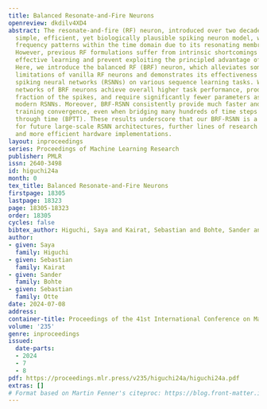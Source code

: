 ```yaml
---
title: Balanced Resonate-and-Fire Neurons
openreview: dkdilv4XD4
abstract: The resonate-and-fire (RF) neuron, introduced over two decades ago, is a
  simple, efficient, yet biologically plausible spiking neuron model, which can extract
  frequency patterns within the time domain due to its resonating membrane dynamics.
  However, previous RF formulations suffer from intrinsic shortcomings that limit
  effective learning and prevent exploiting the principled advantage of RF neurons.
  Here, we introduce the balanced RF (BRF) neuron, which alleviates some of the intrinsic
  limitations of vanilla RF neurons and demonstrates its effectiveness within recurrent
  spiking neural networks (RSNNs) on various sequence learning tasks. We show that
  networks of BRF neurons achieve overall higher task performance, produce only a
  fraction of the spikes, and require significantly fewer parameters as compared to
  modern RSNNs. Moreover, BRF-RSNN consistently provide much faster and more stable
  training convergence, even when bridging many hundreds of time steps during backpropagation
  through time (BPTT). These results underscore that our BRF-RSNN is a strong candidate
  for future large-scale RSNN architectures, further lines of research in SNN methodology,
  and more efficient hardware implementations.
layout: inproceedings
series: Proceedings of Machine Learning Research
publisher: PMLR
issn: 2640-3498
id: higuchi24a
month: 0
tex_title: Balanced Resonate-and-Fire Neurons
firstpage: 18305
lastpage: 18323
page: 18305-18323
order: 18305
cycles: false
bibtex_author: Higuchi, Saya and Kairat, Sebastian and Bohte, Sander and Otte, Sebastian
author:
- given: Saya
  family: Higuchi
- given: Sebastian
  family: Kairat
- given: Sander
  family: Bohte
- given: Sebastian
  family: Otte
date: 2024-07-08
address:
container-title: Proceedings of the 41st International Conference on Machine Learning
volume: '235'
genre: inproceedings
issued:
  date-parts:
  - 2024
  - 7
  - 8
pdf: https://proceedings.mlr.press/v235/higuchi24a/higuchi24a.pdf
extras: []
# Format based on Martin Fenner's citeproc: https://blog.front-matter.io/posts/citeproc-yaml-for-bibliographies/
---
```

